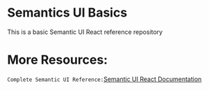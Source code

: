 # Semantics UI Basics 
This is a basic Semantic UI React reference repository

# More Resources:
`Complete Semantic UI Reference:`[Semantic UI React Documentation](https://react.semantic-ui.com)


